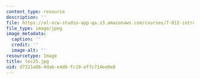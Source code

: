 ```yaml
---
content_type: resource
description: ''
file: https://ol-ocw-studio-app-qa.s3.amazonaws.com/courses/7-012-introduction-to-biology-fall-2004/d7221a864dabe4d6fc19ef7c714ee8e8_lec25.jpg
file_type: image/jpeg
image_metadata:
  caption: ''
  credit: ''
  image-alt: ''
resourcetype: Image
title: lec25.jpg
uid: d7221a86-4dab-e4d6-fc19-ef7c714ee8e8
---
```

